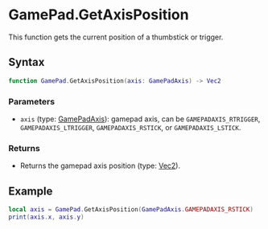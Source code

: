 # GamePad.GetAxisPosition

This function gets the current position of a thumbstick or trigger.

## Syntax

```lua
function GamePad.GetAxisPosition(axis: GamePadAxis) -> Vec2
```

### Parameters

- `axis` (type: [GamePadAxis](#gamepadaxis)): gamepad axis, can be `GAMEPADAXIS_RTRIGGER`, `GAMEPADAXIS_LTRIGGER`, `GAMEPADAXIS_RSTICK`, or `GAMEPADAXIS_LSTICK`.

### Returns

- Returns the gamepad axis position (type: [Vec2](Vec2.md)).

## Example

```lua
local axis = GamePad.GetAxisPosition(GamePadAxis.GAMEPADAXIS_RSTICK)
print(axis.x, axis.y)
```